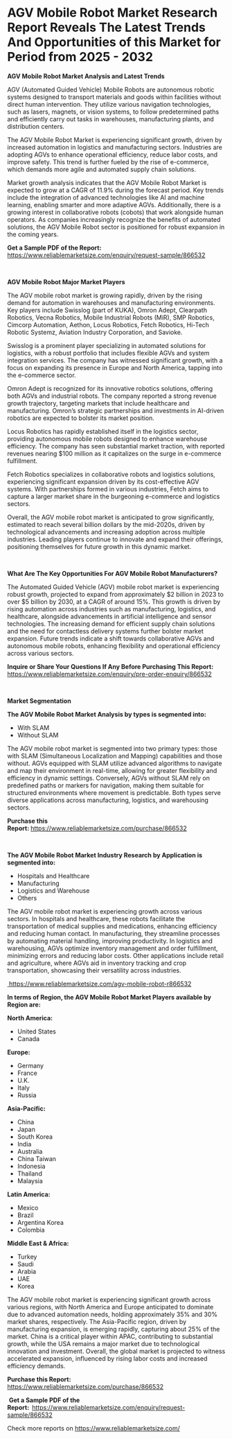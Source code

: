 <p><h1>AGV Mobile Robot Market Research Report Reveals The Latest Trends And Opportunities of this Market for Period from 2025 - 2032</h1></p><p><strong>AGV Mobile Robot Market Analysis and Latest Trends</strong></p>
<p><p>AGV (Automated Guided Vehicle) Mobile Robots are autonomous robotic systems designed to transport materials and goods within facilities without direct human intervention. They utilize various navigation technologies, such as lasers, magnets, or vision systems, to follow predetermined paths and efficiently carry out tasks in warehouses, manufacturing plants, and distribution centers.</p><p>The AGV Mobile Robot Market is experiencing significant growth, driven by increased automation in logistics and manufacturing sectors. Industries are adopting AGVs to enhance operational efficiency, reduce labor costs, and improve safety. This trend is further fueled by the rise of e-commerce, which demands more agile and automated supply chain solutions.</p><p>Market growth analysis indicates that the AGV Mobile Robot Market is expected to grow at a CAGR of 11.9% during the forecast period. Key trends include the integration of advanced technologies like AI and machine learning, enabling smarter and more adaptive AGVs. Additionally, there is a growing interest in collaborative robots (cobots) that work alongside human operators. As companies increasingly recognize the benefits of automated solutions, the AGV Mobile Robot sector is positioned for robust expansion in the coming years.</p></p>
<p><strong>Get a Sample PDF of the Report:&nbsp;</strong> <a href="https://www.reliablemarketsize.com/enquiry/request-sample/866532?utm_campaign=2565&utm_medium=2&utm_source=Github&utm_content=ia&utm_term=10042025&utm_id=agv-mobile-robot">https://www.reliablemarketsize.com/enquiry/request-sample/866532</a></p>
<p>&nbsp;</p>
<p><strong>AGV Mobile Robot Major Market Players</strong></p>
<p><p>The AGV mobile robot market is growing rapidly, driven by the rising demand for automation in warehouses and manufacturing environments. Key players include Swisslog (part of KUKA), Omron Adept, Clearpath Robotics, Vecna Robotics, Mobile Industrial Robots (MiR), SMP Robotics, Cimcorp Automation, Aethon, Locus Robotics, Fetch Robotics, Hi-Tech Robotic Systemz, Aviation Industry Corporation, and Savioke.</p><p>Swisslog is a prominent player specializing in automated solutions for logistics, with a robust portfolio that includes flexible AGVs and system integration services. The company has witnessed significant growth, with a focus on expanding its presence in Europe and North America, tapping into the e-commerce sector.</p><p>Omron Adept is recognized for its innovative robotics solutions, offering both AGVs and industrial robots. The company reported a strong revenue growth trajectory, targeting markets that include healthcare and manufacturing. Omron’s strategic partnerships and investments in AI-driven robotics are expected to bolster its market position.</p><p>Locus Robotics has rapidly established itself in the logistics sector, providing autonomous mobile robots designed to enhance warehouse efficiency. The company has seen substantial market traction, with reported revenues nearing $100 million as it capitalizes on the surge in e-commerce fulfillment.</p><p>Fetch Robotics specializes in collaborative robots and logistics solutions, experiencing significant expansion driven by its cost-effective AGV systems. With partnerships formed in various industries, Fetch aims to capture a larger market share in the burgeoning e-commerce and logistics sectors.</p><p>Overall, the AGV mobile robot market is anticipated to grow significantly, estimated to reach several billion dollars by the mid-2020s, driven by technological advancements and increasing adoption across multiple industries. Leading players continue to innovate and expand their offerings, positioning themselves for future growth in this dynamic market.</p></p>
<p>&nbsp;</p>
<p><strong>What Are The Key Opportunities For AGV Mobile Robot Manufacturers?</strong></p>
<p><p>The Automated Guided Vehicle (AGV) mobile robot market is experiencing robust growth, projected to expand from approximately $2 billion in 2023 to over $5 billion by 2030, at a CAGR of around 15%. This growth is driven by rising automation across industries such as manufacturing, logistics, and healthcare, alongside advancements in artificial intelligence and sensor technologies. The increasing demand for efficient supply chain solutions and the need for contactless delivery systems further bolster market expansion. Future trends indicate a shift towards collaborative AGVs and autonomous mobile robots, enhancing flexibility and operational efficiency across various sectors.</p></p>
<p><strong>Inquire or Share Your Questions If Any Before Purchasing This Report:</strong> <a href="https://www.reliablemarketsize.com/enquiry/pre-order-enquiry/866532?utm_campaign=2565&utm_medium=2&utm_source=Github&utm_content=ia&utm_term=10042025&utm_id=agv-mobile-robot">https://www.reliablemarketsize.com/enquiry/pre-order-enquiry/866532</a></p>
<p>&nbsp;</p>
<p><strong>Market Segmentation</strong></p>
<p><strong>The AGV Mobile Robot Market Analysis by types is segmented into:</strong></p>
<p><ul><li>With SLAM</li><li>Without SLAM</li></ul></p>
<p><p>The AGV mobile robot market is segmented into two primary types: those with SLAM (Simultaneous Localization and Mapping) capabilities and those without. AGVs equipped with SLAM utilize advanced algorithms to navigate and map their environment in real-time, allowing for greater flexibility and efficiency in dynamic settings. Conversely, AGVs without SLAM rely on predefined paths or markers for navigation, making them suitable for structured environments where movement is predictable. Both types serve diverse applications across manufacturing, logistics, and warehousing sectors.</p></p>
<p><strong>Purchase this Report:&nbsp;</strong><a href="https://www.reliablemarketsize.com/purchase/866532?utm_campaign=2565&utm_medium=2&utm_source=Github&utm_content=ia&utm_term=10042025&utm_id=agv-mobile-robot">https://www.reliablemarketsize.com/purchase/866532</a></p>
<p>&nbsp;</p>
<p><strong>The AGV Mobile Robot Market Industry Research by Application is segmented into:</strong></p>
<p><ul><li>Hospitals and Healthcare</li><li>Manufacturing</li><li>Logistics and Warehouse</li><li>Others</li></ul></p>
<p><p>The AGV mobile robot market is experiencing growth across various sectors. In hospitals and healthcare, these robots facilitate the transportation of medical supplies and medications, enhancing efficiency and reducing human contact. In manufacturing, they streamline processes by automating material handling, improving productivity. In logistics and warehousing, AGVs optimize inventory management and order fulfillment, minimizing errors and reducing labor costs. Other applications include retail and agriculture, where AGVs aid in inventory tracking and crop transportation, showcasing their versatility across industries.</p></p>
<p><a href="https://www.reliablemarketsize.com/agv-mobile-robot-r866532?utm_campaign=2565&utm_medium=2&utm_source=Github&utm_content=ia&utm_term=10042025&utm_id=agv-mobile-robot">&nbsp;https://www.reliablemarketsize.com/agv-mobile-robot-r866532</a></p>
<p><strong>In terms of Region, the AGV Mobile Robot Market Players available by Region are:</strong></p>
<p>
    <p> <strong> North America: </strong>
        <ul>
            <li>United States</li>
            <li>Canada</li>
        </ul>
        </p> 
    <p> <strong> Europe: </strong>
        <ul>
            <li>Germany</li>
            <li>France</li>
            <li>U.K.</li>
            <li>Italy</li>
            <li>Russia</li>
        </ul>
        </p> 
    <p> <strong> Asia-Pacific: </strong>
        <ul>
            <li>China</li>
            <li>Japan</li>
            <li>South Korea</li>
            <li>India</li>
            <li>Australia</li>
            <li>China Taiwan</li>
            <li>Indonesia</li>
            <li>Thailand</li>
            <li>Malaysia</li>
        </ul>
        </p> 
    <p> <strong> Latin America: </strong>
        <ul>
            <li>Mexico</li>
            <li>Brazil</li>
            <li>Argentina Korea</li>
            <li>Colombia</li>
        </ul>
        </p> 
    <p> <strong> Middle East & Africa: </strong>
        <ul>
            <li>Turkey</li>
            <li>Saudi</li>
            <li>Arabia</li>
            <li>UAE</li>
            <li>Korea</li>
        </ul>
    </p>
    </p>
<p><p>The AGV mobile robot market is experiencing significant growth across various regions, with North America and Europe anticipated to dominate due to advanced automation needs, holding approximately 35% and 30% market shares, respectively. The Asia-Pacific region, driven by manufacturing expansion, is emerging rapidly, capturing about 25% of the market. China is a critical player within APAC, contributing to substantial growth, while the USA remains a major market due to technological innovation and investment. Overall, the global market is projected to witness accelerated expansion, influenced by rising labor costs and increased efficiency demands.</p></p>
<p><strong>Purchase this Report: </strong><a href="https://www.reliablemarketsize.com/purchase/866532?utm_campaign=2565&utm_medium=2&utm_source=Github&utm_content=ia&utm_term=10042025&utm_id=agv-mobile-robot">https://www.reliablemarketsize.com/purchase/866532</a></p>
<p>&nbsp;<strong>Get a Sample PDF of the Report:&nbsp;&nbsp;</strong><a href="https://www.reliablemarketsize.com/enquiry/request-sample/866532?utm_campaign=2565&utm_medium=2&utm_source=Github&utm_content=ia&utm_term=10042025&utm_id=agv-mobile-robot">https://www.reliablemarketsize.com/enquiry/request-sample/866532</a></p>
<p><strong></strong></p>
<p>Check more reports on <a href="https://www.reliablemarketsize.com/?utm_campaign=2565&utm_medium=2&utm_source=Github&utm_content=ia&utm_term=10042025&utm_id=agv-mobile-robot">https://www.reliablemarketsize.com/</a></p>